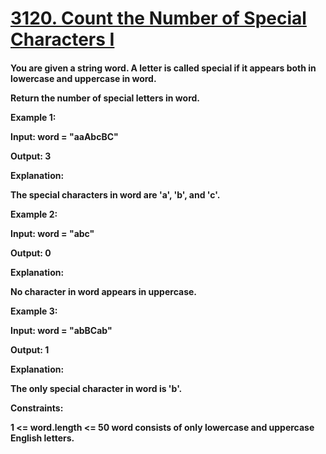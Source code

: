 <h1> <a href= "https://leetcode.com/problems/n-th-tribonacci-number/description/" target = "_blank">3120. Count the Number of Special Characters I</a></h1>
<h4>
You are given a string word. A letter is called special if it appears both in lowercase and uppercase in word.

Return the number of special letters in word.

Example 1:

Input: word = "aaAbcBC"

Output: 3

Explanation:

The special characters in word are 'a', 'b', and 'c'.

Example 2:

Input: word = "abc"

Output: 0

Explanation:

No character in word appears in uppercase.

Example 3:

Input: word = "abBCab"

Output: 1

Explanation:

The only special character in word is 'b'.

Constraints:

1 <= word.length <= 50
word consists of only lowercase and uppercase English letters.

</h4>
